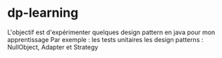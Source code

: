 # dp-learning

L'objectif est d'expérimenter quelques design pattern en java pour mon apprentissage
Par exemple : 
les tests unitaires
les design patterns : NullObject, Adapter et Strategy
